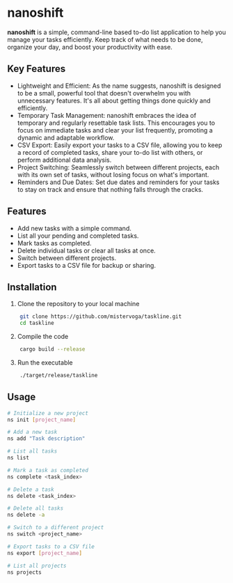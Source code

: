 # nanoshift

**nanoshift** is a simple, command-line based to-do list application to help you manage your tasks efficiently. Keep track of what needs to be done, organize your day, and boost your productivity with ease.

## Key Features

- Lightweight and Efficient: As the name suggests, nanoshift is designed to be a small, powerful tool that doesn't overwhelm you with unnecessary features. It's all about getting things done quickly and efficiently.
- Temporary Task Management: nanoshift embraces the idea of temporary and regularly resettable task lists. This encourages you to focus on immediate tasks and clear your list frequently, promoting a dynamic and adaptable workflow.
- CSV Export: Easily export your tasks to a CSV file, allowing you to keep a record of completed tasks, share your to-do list with others, or perform additional data analysis.
- Project Switching: Seamlessly switch between different projects, each with its own set of tasks, without losing focus on what's important.
- Reminders and Due Dates: Set due dates and reminders for your tasks to stay on track and ensure that nothing falls through the cracks.

## Features

- Add new tasks with a simple command.
- List all your pending and completed tasks.
- Mark tasks as completed.
- Delete individual tasks or clear all tasks at once.
- Switch between different projects.
- Export tasks to a CSV file for backup or sharing.

## Installation

1. Clone the repository to your local machine

```sh
    git clone https://github.com/mistervoga/taskline.git
    cd taskline
```

2. Compile the code

```sh
    cargo build --release
```

3. Run the executable

```sh
    ./target/release/taskline
```

## Usage

```sh
# Initialize a new project
ns init [project_name]

# Add a new task
ns add "Task description"

# List all tasks
ns list

# Mark a task as completed
ns complete <task_index>

# Delete a task
ns delete <task_index>

# Delete all tasks
ns delete -a

# Switch to a different project
ns switch <project_name>

# Export tasks to a CSV file
ns export [project_name]

# List all projects
ns projects
```

